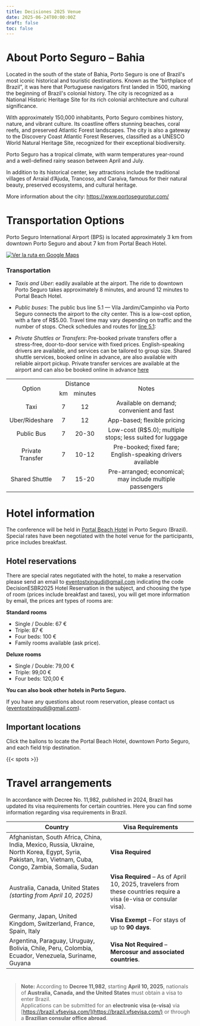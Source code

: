 ```yaml
---
title: Decisiones 2025 Venue
date: 2025-06-24T00:00:00Z
draft: false
toc: false
---
```


# About Porto Seguro – Bahia

Located in the south of the state of Bahia, Porto Seguro is one of Brazil's most iconic historical and touristic destinations. Known as the “birthplace of Brazil”, it was here that Portuguese navigators first landed in 1500, marking the beginning of Brazil's colonial history. The city is recognized as a National Historic Heritage Site for its rich colonial architecture and cultural significance.

With approximately 150,000 inhabitants, Porto Seguro combines history, nature, and vibrant culture. Its coastline offers stunning beaches, coral reefs, and preserved Atlantic Forest landscapes. The city is also a gateway to the Discovery Coast Atlantic Forest Reserves, classified as a UNESCO World Natural Heritage Site, recognized for their exceptional biodiversity.

Porto Seguro has a tropical climate, with warm temperatures year-round and a well-defined rainy season between April and July.

In addition to its historical center, key attractions include the traditional villages of Arraial d’Ajuda, Trancoso, and Caraíva, famous for their natural beauty, preserved ecosystems, and cultural heritage.

More information about the city: https://www.portosegurotur.com/

# Transportation Options

Porto Seguro International Airport (BPS) is located approximately 3 km from downtown Porto Seguro and about 7 km from Portal Beach Hotel.

[![Ver la ruta en Google Maps](https://img.shields.io/badge/View%20Route-Google%20Maps-blue?style=for-the-badge&logo=googlemaps)](https://www.google.com/maps/dir/Portal+Beach+Hotel+-+Avenida+Beira+Mar+-+Praia+do+Munda%C3%AD,+Porto+Seguro+-+BA/Aeroporto+de+Porto+Seguro+(BPS)+-+Estr.+do+Aeroporto,+S%2FN+-+Cidade+Alta,+Porto+Seguro+-+BA,+45810-000/@-16.4250096,-39.0849949,6683m/data=!3m2!1e3!4b1!4m14!4m13!1m5!1m1!1s0x736945f3f548be9:0x4054e135992bfc03!2m2!1d-39.0484014!2d-16.4081441!1m5!1m1!1s0x7369a3d6e702c4d:0xd46fc44ae03d2bca!2m2!1d-39.0805905!2d-16.4411702!3e0?entry=ttu)


### Transportation

 * _Taxis and Uber_: eadily available at the airport. The ride to downtown Porto Seguro takes approximately 8 minutes, and around 12 minutes to Portal Beach Hotel.

 * _Public buses_: The public bus line 5.1 — Vila Jardim/Campinho via Porto Seguro connects the airport to the city center. This is a low-cost option, with a fare of R$5.00. Travel time may vary depending on traffic and the number of stops. Check schedules and routes for [line 5.1](https://moovitapp.com/index/pt-br/transporte_p%C3%BAblico-line-5_1-Porto_Seguro-5622-1292967-1329867-0):

 * _Private Shuttles or Transfers_: Pre-booked private transfers offer a stress-free, door-to-door service with fixed prices. English-speaking drivers are available, and services can be tailored to group size. Shared shuttle services, booked online in advance, are also available with reliable airport pickup. Private transfer services are available at the airport and can also be booked online in advance [here](https://www.decolar.com/home/page-for-buyer-users/transfers)

<div>
<table style="text-align: center;">
<tbody>
<tr>
  <td style="text-align: center;" rowspan="2">Option</td>
  <td style="text-align: center;" colspan="2"=">Distance</td>
  <td style="text-align: center;" rowspan="2">Notes</td>
</tr>
  <td style="text-align: center;">km</td>
  <td style="text-align: center;">minutes</td>
</tr>
<tr>
  <td style="text-align: center;">Taxi</td>
  <td style="text-align: center;"> 7</td>
  <td style="text-align: center;">12</td>
  <td style="text-align: center;">Available on demand; convenient and fast</td>
</tr>
<tr>
  <td style="text-align: center;">Uber/Rideshare</td>
  <td style="text-align: center;"> 7</td>
  <td style="text-align: center;">12</td>
  <td style="text-align: center;">App-based; flexible pricing</td>
</tr>
<tr>
  <td style="text-align: center;">Public Bus</td>
  <td style="text-align: center;"> 7</td>
  <td style="text-align: center;">20-30</td>
  <td style="text-align: center;">Low-cost (R$5.0); multiple stops; less suited for luggage</td>
</tr>
<tr>
  <td style="text-align: center;">Private Transfer</td>
  <td style="text-align: center;"> 7</td>
  <td style="text-align: center;">10-12</td>
  <td style="text-align: center;">Pre-booked; fixed fare; English-speaking drivers available</td>
</tr>
<tr>
  <td style="text-align: center;">Shared Shuttle</td>
  <td style="text-align: center;"> 7</td>
  <td style="text-align: center;">15-20 </td>
  <td style="text-align: center;">Pre-arranged; economical; may include multiple passengers</td>
</tr>
</tbody>
</table>
</div>


# Hotel information

The conference will be held in [Portal Beach Hotel](https://portalbeach.com.br/) in Porto Seguro (Brazil). Special rates have been negotiated with the hotel venue for the participants, price includes breakfast.

## Hotel reservations

There are special rates negotiated with the hotel, to make a reservation please send an email to eventostxingudi@gmail.com indicating the code DecisionESBR2025 Hotel Reservation in the subject, and choosing the type of room (prices include breakfast and taxes), you will get more information by email, the prices ant types of rooms are:

**Standard rooms**
- Single / Double: 67 € 
- Triple: 87 € 
- Four beds: 100 € 
- Family rooms available (ask price).

**Deluxe rooms**
- Single / Double: 79,00 €
- Triple: 99,00 € 
- Four beds: 120,00 €  

**You can also book other hotels in Porto Seguro.**

If you have any questions about room reservation, please contact us (eventostxingudi@gmail.com).

## Important locations

Click the ballons to locate the Portal Beach Hotel, downtown Porto Seguro, and each field trip destination.

{{< spots >}}

# Travel arrangements

In accordance with Decree No. 11,982, published in 2024, Brazil has updated its visa requirements for certain countries. Here you can find some information regarding visa requirements in Brazil.

| **Country**                                                                 | **Visa Requirements**                                                                                              |
|-----------------------------------------------------------------------------|--------------------------------------------------------------------------------------------------------------------|
| Afghanistan, South Africa, China, India, Mexico, Russia, Ukraine, North Korea, Egypt, Syria, Pakistan, Iran, Vietnam, Cuba, Congo, Zambia, Somalia, Sudan | **Visa Required**                                                                                                  |
| Australia, Canada, United States *(starting from April 10, 2025)*            | **Visa Required** – As of April 10, 2025, travelers from these countries require a visa (e-visa or consular visa). |
| Germany, Japan, United Kingdom, Switzerland, France, Spain, Italy            | **Visa Exempt** – For stays of up to **90 days**.                                                                  |
| Argentina, Paraguay, Uruguay, Bolivia, Chile, Peru, Colombia, Ecuador, Venezuela, Suriname, Guyana | **Visa Not Required** – **Mercosur and associated countries**.                                                     |

# 
> **Note:** According to **Decree 11,982**, starting **April 10, 2025**, nationals of **Australia, Canada, and the United States** must obtain a visa to enter Brazil.  
> Applications can be submitted for an **electronic visa (e-visa)** via [https://brazil.vfsevisa.com/](https://brazil.vfsevisa.com/) or through a **Brazilian consular office abroad**.
